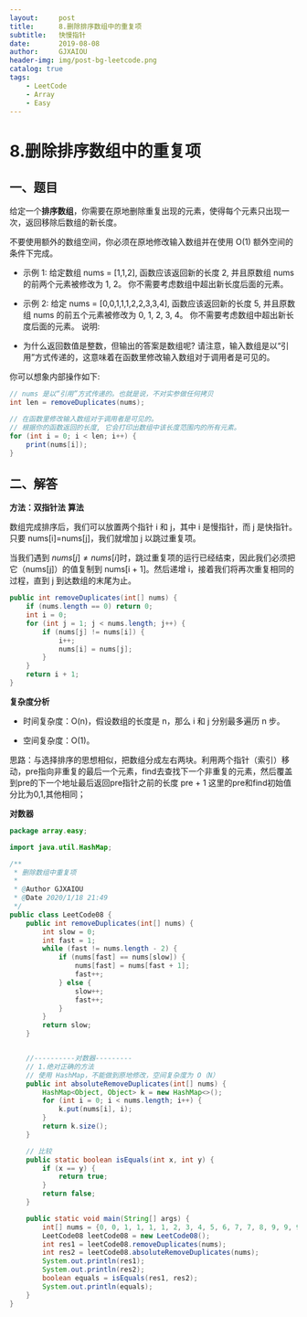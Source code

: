```yaml
---
layout:     post
title:      8.删除排序数组中的重复项
subtitle:   快慢指针
date:       2019-08-08
author:     GJXAIOU
header-img: img/post-bg-leetcode.png
catalog: true
tags:
    - LeetCode
    - Array
    - Easy 
---
```



# 8.删除排序数组中的重复项

## 一、题目

给定一个**排序数组**，你需要在原地删除重复出现的元素，使得每个元素只出现一次，返回移除后数组的新长度。

不要使用额外的数组空间，你必须在原地修改输入数组并在使用 O(1) 额外空间的条件下完成。

- 示例 1:
给定数组 nums = [1,1,2], 
函数应该返回新的长度 2, 并且原数组 nums 的前两个元素被修改为 1, 2。 
你不需要考虑数组中超出新长度后面的元素。

- 示例 2:
给定 nums = [0,0,1,1,1,2,2,3,3,4],
函数应该返回新的长度 5, 并且原数组 nums 的前五个元素被修改为 0, 1, 2, 3, 4。
你不需要考虑数组中超出新长度后面的元素。
说明:

- 为什么返回数值是整数，但输出的答案是数组呢?
请注意，输入数组是以“引用”方式传递的，这意味着在函数里修改输入数组对于调用者是可见的。

你可以想象内部操作如下:
```java
// nums 是以“引用”方式传递的。也就是说，不对实参做任何拷贝
int len = removeDuplicates(nums);

// 在函数里修改输入数组对于调用者是可见的。
// 根据你的函数返回的长度, 它会打印出数组中该长度范围内的所有元素。
for (int i = 0; i < len; i++) {
    print(nums[i]);
}
```




## 二、解答

**方法：双指针法**
**算法**

数组完成排序后，我们可以放置两个指针 i 和 j，其中 i 是慢指针，而 j 是快指针。只要 nums[i]=nums[j]，我们就增加 j 以跳过重复项。

当我们遇到 $nums[j] \neq nums[i]$时，跳过重复项的运行已经结束，因此我们必须把它（nums[j]）的值复制到 nums[i + 1]。然后递增 i，接着我们将再次重复相同的过程，直到 j 到达数组的末尾为止。

```java
public int removeDuplicates(int[] nums) {
    if (nums.length == 0) return 0;
    int i = 0;
    for (int j = 1; j < nums.length; j++) {
        if (nums[j] != nums[i]) {
            i++;
            nums[i] = nums[j];
        }
    }
    return i + 1;
}
```

**复杂度分析**

- 时间复杂度：O(n)，假设数组的长度是 n，那么 i 和 j 分别最多遍历 n 步。

- 空间复杂度：O(1)。



思路：与选择排序的思想相似，把数组分成左右两块。利用两个指针（索引）移动，pre指向非重复的最后一个元素，find去查找下一个非重复的元素，然后覆盖到pre的下一个地址最后返回pre指针之前的长度 pre + 1
这里的pre和find初始值分比为0,1,其他相同；



**对数器**

```java
package array.easy;

import java.util.HashMap;

/**
 * 删除数组中重复项
 *
 * @Author GJXAIOU
 * @Date 2020/1/18 21:49
 */
public class LeetCode08 {
    public int removeDuplicates(int[] nums) {
        int slow = 0;
        int fast = 1;
        while (fast != nums.length - 2) {
            if (nums[fast] == nums[slow]) {
                nums[fast] = nums[fast + 1];
                fast++;
            } else {
                slow++;
                fast++;
            }
        }
        return slow;
    }


    //----------对数器---------
    // 1.绝对正确的方法
    // 使用 HashMap，不能做到原地修改，空间复杂度为 O（N）
    public int absoluteRemoveDuplicates(int[] nums) {
        HashMap<Object, Object> k = new HashMap<>();
        for (int i = 0; i < nums.length; i++) {
            k.put(nums[i], i);
        }
        return k.size();
    }

    // 比较
    public static boolean isEquals(int x, int y) {
        if (x == y) {
            return true;
        }
        return false;
    }

    public static void main(String[] args) {
        int[] nums = {0, 0, 1, 1, 1, 1, 2, 3, 4, 5, 6, 7, 7, 8, 9, 9, 9, 10};
        LeetCode08 leetCode08 = new LeetCode08();
        int res1 = leetCode08.removeDuplicates(nums);
        int res2 = leetCode08.absoluteRemoveDuplicates(nums);
        System.out.println(res1);
        System.out.println(res2);
        boolean equals = isEquals(res1, res2);
        System.out.println(equals);
    }
}

```

